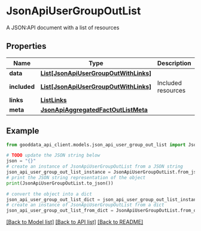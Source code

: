 # JsonApiUserGroupOutList

A JSON:API document with a list of resources

## Properties

Name | Type | Description | Notes
------------ | ------------- | ------------- | -------------
**data** | [**List[JsonApiUserGroupOutWithLinks]**](JsonApiUserGroupOutWithLinks.md) |  | 
**included** | [**List[JsonApiUserGroupOutWithLinks]**](JsonApiUserGroupOutWithLinks.md) | Included resources | [optional] 
**links** | [**ListLinks**](ListLinks.md) |  | [optional] 
**meta** | [**JsonApiAggregatedFactOutListMeta**](JsonApiAggregatedFactOutListMeta.md) |  | [optional] 

## Example

```python
from gooddata_api_client.models.json_api_user_group_out_list import JsonApiUserGroupOutList

# TODO update the JSON string below
json = "{}"
# create an instance of JsonApiUserGroupOutList from a JSON string
json_api_user_group_out_list_instance = JsonApiUserGroupOutList.from_json(json)
# print the JSON string representation of the object
print(JsonApiUserGroupOutList.to_json())

# convert the object into a dict
json_api_user_group_out_list_dict = json_api_user_group_out_list_instance.to_dict()
# create an instance of JsonApiUserGroupOutList from a dict
json_api_user_group_out_list_from_dict = JsonApiUserGroupOutList.from_dict(json_api_user_group_out_list_dict)
```
[[Back to Model list]](../README.md#documentation-for-models) [[Back to API list]](../README.md#documentation-for-api-endpoints) [[Back to README]](../README.md)


